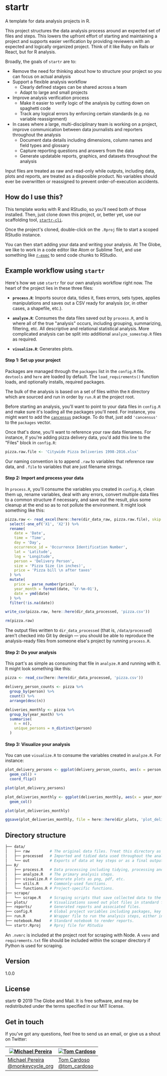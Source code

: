 # startr

A template for data analysis projects in R.

This project structures the data analysis process around an expected set of files and steps. This lowers the upfront effort of starting and maintaining a project and supports easier verification by providing reviewers with an expected and logically organized project. Think of it like Ruby on Rails or React, but for R analysis.

Broadly, the goals of `startr` are to:

* Remove the need for thinking about how to structure your project so you can focus on actual analysis
* Support a flexible analysis workflow
  * Clearly defined stages can be shared across a team
  * Adapt to large and small projects
* Improve analysis verification process
  * Make it easier to verify logic of the analysis by cutting down on spaghetti code
  * Track any logical errors by enforcing certain standards (e.g. no variable reassignment)
* In cases where a large, multi-disciplinary team is working on a project, improve communication between data journalists and reporters throughout the analysis
  * Document data details including dimensions, column names and field types and glossary
  * Capture reporting questions and answers from the data
  * Generate updatable reports, graphics, and datasets throughout the analysis

Input files are treated as raw and read-only while outputs, including data, plots and reports, are treated as a disposible product. No variables should ever be overwritten or reassigned to prevent order-of-execution accidents.


## How do I use this?

This template works with R and RStudio, so you'll need both of those installed. Then, just clone down this project, or, better yet, use our scaffolding tool, [`startr-cli`](https://www.github.com/globeandmail/startr-cli).

Once the project's cloned, double-click on the `.Rproj` file to start a scoped RStudio instance.

You can then start adding your data and writing your analysis. At The Globe, we like to work in a code editor like Atom or Sublime Text, and use something like [`r-exec`](https://atom.io/packages/r-exec) to send code chunks to RStudio.


## Example workflow using `startr`

Here's how we use `startr` for our own analysis workflow right now. The heart of the project lies in these three files:

* **`process.R`**: Imports source data, tidies it, fixes errors, sets types, applies manipulations and saves out a CSV ready for analysis (or, in other cases, a shapefile, etc.).

* **`analyze.R`**: Consumes the data files saved out by `process.R`, and is where all of the true "analysis" occurs, including grouping, summarizing, filtering, etc. All descriptive and relational statistical analysis. More complicated analysis can be split into additional `analyze_somestep.R` files as required.

* **`visualize.R`**: Generates plots.

#### Step 1: Set up your project

Packages are managed through the `packages` list in the `config.R` file. `devtools` and `here` are loaded by default. The `load_requirements()` function loads, and optionally installs, required packages.

The bulk of the analysis is based on a set of files within the `R` directory which are sourced and run in order by `run.R` at the project root.

Before starting an analysis, you'll want to point to your data files in `config.R` and make sure it's loading all the packages you'll need. For instance, you might want to add the [`cancensus`](https://github.com/mountainMath/cancensus) package. To do that, just add `'cancensus'` to the `packages` vector.

Once that's done, you'll want to reference your raw data filenames. For instance, if you're adding pizza delivery data, you'd add this line to the "Files" block in `config.R`:

```R
pizza.raw.file <- 'Citywide Pizza Deliveries 1998-2016.xlsx'
```

Our naming convention is to append `.raw` to variables that reference raw data, and `.file` to variables that are just filename strings.

#### Step 2: Import and process your data

In `process.R`, you'll consume the variables you created in `config.R`, clean them up, rename variables, deal with any errors, convert multiple data files to a common structure if necessary, and save out the result, plus some cleanup at the end so as to not pollute the environment. It might look something like this:

```R
pizza.raw <- read_excel(here::here(dir_data_raw, pizza.raw.file), skip = 2) %>%
  select(-one_of('X1', 'X2')) %>%
  rename(
    date = 'Date',
    time = 'Time',
    day = 'Day',
    occurrence_id = 'Occurrence Identification Number',
    lat = 'Latitude',
    lng = 'Longitude',
    person = 'Delivery Person',
    size = 'Pizza Size (in inches)',
    price = 'Pizza bill \n after taxes'
  ) %>%
  mutate(
    price = parse_number(price),
    year_month = format(date, '%Y-%m-01'),
    date = ymd(date)
  ) %>%
  filter(!is.na(date))

write_csv(pizza.raw, here::here(dir_data_processed, 'pizza.csv'))

rm(pizza.raw)
```

The output files written to `dir_data_processed` (that is, `/data/processed`) aren't checked into Git by design — you should be able to reproduce the analysis-ready files from someone else's project by running `process.R`.

#### Step 2: Do your analysis

This part's as simple as consuming that file in `analyze.R` and running with it. It might look something like this:

```R
pizza <- read_csv(here::here(dir_data_processed, 'pizza.csv'))

delivery_person_counts <- pizza %>%
  group_by(person) %>%
  count() %>%
  arrange(desc(n))

deliveries_monthly <- pizza %>%
  group_by(year_month) %>%
  summarise(
    n = n(),
    unique_persons = n_distinct(person)
  )
```

#### Step 3: Visualize your analysis

You can use `visualize.R` to consume the variables created in `analyze.R`. For instance:

```R
plot_delivery_persons <- ggplot(delivery_person_counts, aes(x = person, y = n)) +
  geom_col() +
  coord_flip()

plot(plot_delivery_persons)

plot_deliveries_monthly <- ggplot(deliveries_monthly, aes(x = year_month, y = n)) +
  geom_col()

plot(plot_deliveries_monthly)

ggsave(plot_deliveries_monthly, file = here::here(dir_plots, 'plot_deliveries_monthly.png'), width = 6.5, height = 6.5)
```

## Directory structure

```bash
├── data/
│   ├── raw         # The original data files. Treat this directory as read-only.
│   ├── processed   # Imported and tidied data used throughout the analysis.
│   └── out         # Exports of data at key steps or as a final output.
├── R/
│   ├── process.R   # Data processing including tidying, processing and manupulation.
│   ├── analyze.R   # The primary analysis steps.
│   ├── visualize.R # Generate plots as png, pdf, etc.
│   ├── utils.R     # Commonly-used functions.
│   └── functions.R # Project-specific functions.
├── scrape/
│   └── scrape.R    # Scraping scripts that save collected data to the `/data/raw/` directory.
├── plots/          # Visualizations saved out plot files in standard formats.
├── reports/        # Generated reports and associated files.
├── config.R        # Global project variables including packages, key project paths and data sources.
├── run.R           # Wrapper file to run the analysis steps, either inline or sourced from component R files.
├── notebook.Rmd    # Standard notebook to render reports.
└── startr.Rproj    # Rproj file for RStudio
```

An `.nvmrc` is included at the project root for scraping with Node. A `venv` and `requirements.txt` file should be included within the scraper directory if Python is used for scraping.

## Version

1.0.0

## License

startr © 2019 The Globe and Mail. It is free software, and may be redistributed under the terms specified in our MIT license.

## Get in touch

If you've got any questions, feel free to send us an email, or give us a shout on Twitter:

[![Michael Pereira](https://avatars0.githubusercontent.com/u/212666?v=3&s=200)](https://github.com/monkeycycle)| [![Tom Cardoso](https://avatars0.githubusercontent.com/u/2408118?v=3&s=200)](https://github.com/tomcardoso)
---|---
[Michael Pereira](mailto:mpereira@globeandmail.com) <br> [@monkeycycle_org](https://www.twitter.com/monkeycycle_org) | [Tom Cardoso](mailto:tcardoso@globeandmail.com) <br> [@tom_cardoso](https://www.twitter.com/tom_cardoso)
